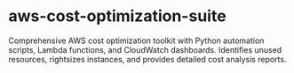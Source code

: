 # aws-cost-optimization-suite
Comprehensive AWS cost optimization toolkit with Python automation scripts, Lambda functions, and CloudWatch dashboards. Identifies unused resources, rightsizes instances, and provides detailed cost analysis reports.
